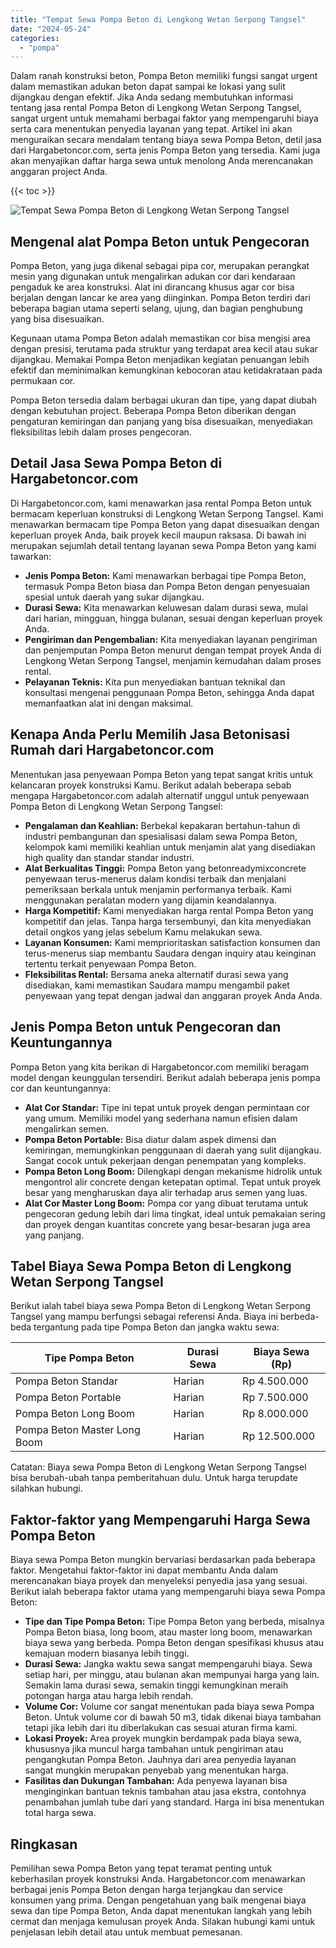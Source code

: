 ```yaml
---
title: "Tempat Sewa Pompa Beton di Lengkong Wetan Serpong Tangsel"
date: "2024-05-24"
categories: 
  - "pompa"
---
```




Dalam ranah konstruksi beton, Pompa Beton memiliki fungsi sangat urgent dalam memastikan adukan beton dapat sampai ke lokasi yang sulit dijangkau dengan efektif. Jika Anda sedang membutuhkan informasi tentang jasa rental Pompa Beton di Lengkong Wetan Serpong Tangsel, sangat urgent untuk memahami berbagai faktor yang mempengaruhi biaya serta cara menentukan penyedia layanan yang tepat. Artikel ini akan menguraikan secara mendalam tentang biaya sewa Pompa Beton, detil jasa dari Hargabetoncor.com, serta jenis Pompa Beton yang tersedia. Kami juga akan menyajikan daftar harga sewa untuk menolong Anda merencanakan anggaran project Anda.

{{< toc >}}

![Tempat Sewa Pompa Beton di Lengkong Wetan Serpong Tangsel](https://hargareadymixid.github.io/pompa/concrete-pump%20(10).png)

## Mengenal alat Pompa Beton untuk Pengecoran

Pompa Beton, yang juga dikenal sebagai pipa cor, merupakan perangkat mesin yang digunakan untuk mengalirkan adukan cor dari kendaraan pengaduk ke area konstruksi. Alat ini dirancang khusus agar cor bisa berjalan dengan lancar ke area yang diinginkan. Pompa Beton terdiri dari beberapa bagian utama seperti selang, ujung, dan bagian penghubung yang bisa disesuaikan.

Kegunaan utama Pompa Beton adalah memastikan cor bisa mengisi area dengan presisi, terutama pada struktur yang terdapat area kecil atau sukar dijangkau. Memakai Pompa Beton menjadikan kegiatan penuangan lebih efektif dan meminimalkan kemungkinan kebocoran atau ketidakrataan pada permukaan cor.

Pompa Beton tersedia dalam berbagai ukuran dan tipe, yang dapat diubah dengan kebutuhan project. Beberapa Pompa Beton diberikan dengan pengaturan kemiringan dan panjang yang bisa disesuaikan, menyediakan fleksibilitas lebih dalam proses pengecoran.

## Detail Jasa Sewa Pompa Beton di Hargabetoncor.com

Di Hargabetoncor.com, kami menawarkan jasa rental Pompa Beton untuk bermacam keperluan konstruksi di Lengkong Wetan Serpong Tangsel. Kami menawarkan bermacam tipe Pompa Beton yang dapat disesuaikan dengan keperluan proyek Anda, baik proyek kecil maupun raksasa. Di bawah ini merupakan sejumlah detail tentang layanan sewa Pompa Beton yang kami tawarkan:

- **Jenis Pompa Beton:** Kami menawarkan berbagai tipe Pompa Beton, termasuk Pompa Beton biasa dan Pompa Beton dengan penyesuaian spesial untuk daerah yang sukar dijangkau.
- **Durasi Sewa:** Kita menawarkan keluwesan dalam durasi sewa, mulai dari harian, mingguan, hingga bulanan, sesuai dengan keperluan proyek Anda.
- **Pengiriman dan Pengembalian:** Kita menyediakan layanan pengiriman dan penjemputan Pompa Beton menurut dengan tempat proyek Anda di Lengkong Wetan Serpong Tangsel, menjamin kemudahan dalam proses rental.
- **Pelayanan Teknis:** Kita pun menyediakan bantuan teknikal dan konsultasi mengenai penggunaan Pompa Beton, sehingga Anda dapat memanfaatkan alat ini dengan maksimal.

## Kenapa Anda Perlu Memilih Jasa Betonisasi Rumah dari Hargabetoncor.com

Menentukan jasa penyewaan Pompa Beton yang tepat sangat kritis untuk kelancaran proyek konstruksi Kamu. Berikut adalah beberapa sebab mengapa Hargabetoncor.com adalah alternatif unggul untuk penyewaan Pompa Beton di Lengkong Wetan Serpong Tangsel:

- **Pengalaman dan Keahlian:** Berbekal kepakaran bertahun-tahun di industri pembangunan dan spesialisasi dalam sewa Pompa Beton, kelompok kami memiliki keahlian untuk menjamin alat yang disediakan high quality dan standar standar industri.
- **Alat Berkualitas Tinggi:** Pompa Beton yang betonreadymixconcrete penyewaan terus-menerus dalam kondisi terbaik dan menjalani pemeriksaan berkala untuk menjamin performanya terbaik. Kami menggunakan peralatan modern yang dijamin keandalannya.
- **Harga Kompetitif:** Kami menyediakan harga rental Pompa Beton yang kompetitif dan jelas. Tanpa harga tersembunyi, dan kita menyediakan detail ongkos yang jelas sebelum Kamu melakukan sewa.
- **Layanan Konsumen:** Kami memprioritaskan satisfaction konsumen dan terus-menerus siap membantu Saudara dengan inquiry atau keinginan tertentu terkait penyewaan Pompa Beton.
- **Fleksibilitas Rental:** Bersama aneka alternatif durasi sewa yang disediakan, kami memastikan Saudara mampu mengambil paket penyewaan yang tepat dengan jadwal dan anggaran proyek Anda Anda.

## Jenis Pompa Beton untuk Pengecoran dan Keuntungannya

Pompa Beton yang kita berikan di Hargabetoncor.com memiliki beragam model dengan keunggulan tersendiri. Berikut adalah beberapa jenis pompa cor dan keuntungannya:

- **Alat Cor Standar:** Tipe ini tepat untuk proyek dengan permintaan cor yang umum. Memiliki model yang sederhana namun efisien dalam mengalirkan semen.
- **Pompa Beton Portable:** Bisa diatur dalam aspek dimensi dan kemiringan, memungkinkan penggunaan di daerah yang sulit dijangkau. Sangat cocok untuk pekerjaan dengan penempatan yang kompleks.
- **Pompa Beton Long Boom:** Dilengkapi dengan mekanisme hidrolik untuk mengontrol alir concrete dengan ketepatan optimal. Tepat untuk proyek besar yang mengharuskan daya alir terhadap arus semen yang luas.
- **Alat Cor Master Long Boom:** Pompa cor yang dibuat terutama untuk pengecoran gedung lebih dari lima tingkat, ideal untuk pemakaian sering dan proyek dengan kuantitas concrete yang besar-besaran juga area yang panjang.

## Tabel Biaya Sewa Pompa Beton di Lengkong Wetan Serpong Tangsel

Berikut ialah tabel biaya sewa Pompa Beton di Lengkong Wetan Serpong Tangsel yang mampu berfungsi sebagai referensi Anda. Biaya ini berbeda-beda tergantung pada tipe Pompa Beton dan jangka waktu sewa:

| Tipe Pompa Beton | Durasi Sewa | Biaya Sewa (Rp) |
| --- | --- | --- |
| Pompa Beton Standar | Harian | Rp 4.500.000 |
| Pompa Beton Portable | Harian | Rp 7.500.000 |
| Pompa Beton Long Boom | Harian | Rp 8.000.000 |
| Pompa Beton Master Long Boom | Harian | Rp 12.500.000 |

Catatan: Biaya sewa Pompa Beton di Lengkong Wetan Serpong Tangsel bisa berubah-ubah tanpa pemberitahuan dulu. Untuk harga terupdate silahkan hubungi.

## Faktor-faktor yang Mempengaruhi Harga Sewa Pompa Beton

Biaya sewa Pompa Beton mungkin bervariasi berdasarkan pada beberapa faktor. Mengetahui faktor-faktor ini dapat membantu Anda dalam merencanakan biaya proyek dan menyeleksi penyedia jasa yang sesuai. Berikut ialah beberapa faktor utama yang mempengaruhi biaya sewa Pompa Beton:

- **Tipe dan Tipe Pompa Beton:** Tipe Pompa Beton yang berbeda, misalnya Pompa Beton biasa, long boom, atau master long boom, menawarkan biaya sewa yang berbeda. Pompa Beton dengan spesifikasi khusus atau kemajuan modern biasanya lebih tinggi.
- **Durasi Sewa:** Jangka waktu sewa sangat mempengaruhi biaya. Sewa setiap hari, per minggu, atau bulanan akan mempunyai harga yang lain. Semakin lama durasi sewa, semakin tinggi kemungkinan meraih potongan harga atau harga lebih rendah.
- **Volume Cor:** Volume cor sangat menentukan pada biaya sewa Pompa Beton. Untuk volume cor di bawah 50 m3, tidak dikenai biaya tambahan tetapi jika lebih dari itu diberlakukan cas sesuai aturan firma kami.
- **Lokasi Proyek:** Area proyek mungkin berdampak pada biaya sewa, khususnya jika muncul harga tambahan untuk pengiriman atau pengangkutan Pompa Beton. Jauhnya dari area penyedia layanan sangat mungkin merupakan penyebab yang menentukan harga.
- **Fasilitas dan Dukungan Tambahan:** Ada penyewa layanan bisa menginginkan bantuan teknis tambahan atau jasa ekstra, contohnya penambahan jumlah tube dari yang standard. Harga ini bisa menentukan total harga sewa.

## Ringkasan

Pemilihan sewa Pompa Beton yang tepat teramat penting untuk keberhasilan proyek konstruksi Anda. Hargabetoncor.com menawarkan berbagai jenis Pompa Beton dengan harga terjangkau dan service konsumen yang prima. Dengan pengetahuan yang baik mengenai biaya sewa dan tipe Pompa Beton, Anda dapat menentukan langkah yang lebih cermat dan menjaga kemulusan proyek Anda. Silakan hubungi kami untuk penjelasan lebih detail atau untuk membuat pemesanan.
